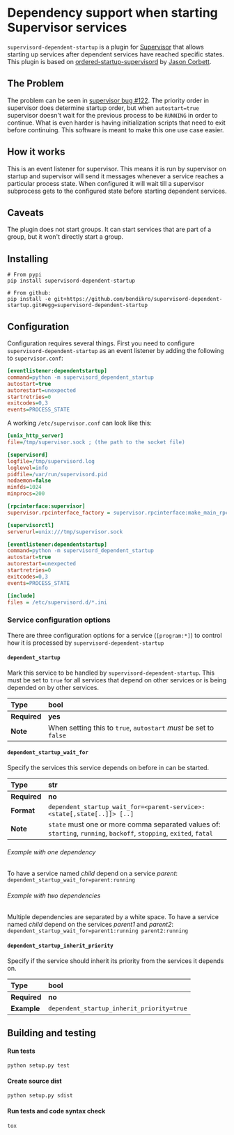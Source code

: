 # Dependency support when starting Supervisor services

`supervisord-dependent-startup` is a plugin for
[Supervisor](http://supervisord.org) that allows starting up services after
dependent services have reached specific states. This plugin is based on
[ordered-startup-supervisord](https://github.com/jasoncorbett/ordered-startup-supervisord/)
by [Jason Corbett](https://github.com/jasoncorbett).

## The Problem

The problem can be seen in [supervisor bug
#122](https://github.com/Supervisor/supervisor/issues/122). The priority order
in supervisor does determine startup order, but when `autostart=true` supervisor
doesn't wait for the previous process to be `RUNNING` in order to continue. What
is even harder is having initialization scripts that need to exit before
continuing. This software is meant to make this one use case easier.

## How it works

This is an event listener for supervisor. This means it is run by supervisor on
startup and supervisor will send it messages whenever a service reaches a
particular process state. When configured it will wait till a supervisor
subprocess gets to the configured state before starting dependent services.

## Caveats

The plugin does not start groups. It can start services that are part of a
group, but it won't directly start a group.

## Installing

```
# From pypi
pip install supervisord-dependent-startup

# From github:
pip install -e git+https://github.com/bendikro/supervisord-dependent-startup.git#egg=supervisord-dependent-startup
```

## Configuration

Configuration requires several things. First you need to configure
`supervisord-dependent-startup` as an event listener by adding the following to `supervisor.conf`:

```INI
[eventlistener:dependentstartup]
command=python -m supervisord_dependent_startup
autostart=true
autorestart=unexpected
startretries=0
exitcodes=0,3
events=PROCESS_STATE
```

A working `/etc/supervisor.conf` can look like this:
```INI
[unix_http_server]
file=/tmp/supervisor.sock ; (the path to the socket file)

[supervisord]
logfile=/tmp/supervisord.log
loglevel=info
pidfile=/var/run/supervisord.pid
nodaemon=false
minfds=1024
minprocs=200

[rpcinterface:supervisor]
supervisor.rpcinterface_factory = supervisor.rpcinterface:make_main_rpcinterface

[supervisorctl]
serverurl=unix:///tmp/supervisor.sock

[eventlistener:dependentstartup]
command=python -m supervisord_dependent_startup
autostart=true
autorestart=unexpected
startretries=0
exitcodes=0,3
events=PROCESS_STATE

[include]
files = /etc/supervisord.d/*.ini
```


### Service configuration options

There are three configuration options for a service (`[program:*]`) to control
how it is processed by `supervisord-dependent-startup`

#### `dependent_startup`

Mark this service to be handled by `supervisord-dependent-startup`. This must be
set to `true` for all services that depend on other services or is being
depended on by other services.

| Type | **bool**
:--- | :---
| **Required** | **yes**
| **Note**     | When setting this to `true`, `autostart` *must* be set to `false`


#### `dependent_startup_wait_for`

Specify the services this service depends on before in can be started.

| Type | **str**
:--- | :---
| **Required**| **no**
| **Format**  | `dependent_startup_wait_for=<parent-service>:<state[,state[..]]> [..]`
| **Note**    | `state` must one or more comma separated values of:  `starting`, `running`, `backoff`, `stopping`, `exited`, `fatal`

###### Example with one dependency

To have a service named *child* depend on a service *parent*:
``dependent_startup_wait_for=parent:running``


###### Example with two dependencies

Multiple dependencies are separated by a white space. To have a service named
*child* depend on the services *parent1* and *parent2*:
``dependent_startup_wait_for=parent1:running parent2:running``

#### `dependent_startup_inherit_priority`

Specify if the service should inherit its priority from the services it depends
on.

| Type | **bool**
:--- | :---
| **Required**| **no**
| **Example** | ``dependent_startup_inherit_priority=true``


## Building and testing

#### Run tests

```Shell
python setup.py test
```

#### Create source dist

```Shell
python setup.py sdist
```

#### Run tests and code syntax check

```Shell
tox
```
